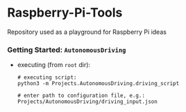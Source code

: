 # Raspberry-Pi-Tools
Repository used as a playground for Raspberry Pi ideas

### Getting Started: `AutonomousDriving`

- executing (from `root` dir):
    ```
    # executing script:
    python3 -m Projects.AutonomousDriving.driving_script
  
    # enter path to configuration file, e.g.:
    Projects/AutonomousDriving/driving_input.json
    ```
